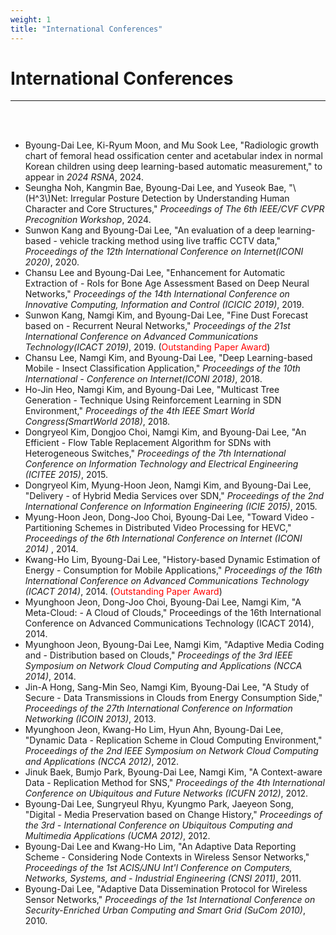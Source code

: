 ```yaml
---
weight: 1
title: "International Conferences"
---
```


# International Conferences
---
<br><br>
- Byoung-Dai Lee, Ki-Ryum Moon, and Mu Sook Lee, "Radiologic growth chart of femoral head ossification center and acetabular index in normal Korean children using deep learning-based automatic measurement," to appear in <i>2024 RSNA</i>, 2024. <img src="../new.png" width="40" height="10">
- Seungha Noh, Kangmin Bae, Byoung-Dai Lee, and Yuseok Bae, "\\(H^3\\)Net: Irregular Posture Detection by Understanding Human Character and Core Structures," <i>Proceedings of The 6th IEEE/CVF CVPR Precognition Workshop</i>, 2024. 
- Sunwon Kang and Byoung-Dai Lee, "An evaluation of a deep learning-based - vehicle tracking method using live traffic CCTV data," <i>Proceedings of the 12th International Conference on Internet(ICONI 2020)</i>, 2020.
- Chansu Lee and Byoung-Dai Lee, "Enhancement for Automatic Extraction of - RoIs for Bone Age Assessment Based on Deep Neural Networks," <i>Proceedings of the 14th International Conference on Innovative Computing, Information and Control (ICICIC 2019)</i>, 2019.
- Sunwon Kang, Namgi Kim, and Byoung-Dai Lee, "Fine Dust Forecast based on - Recurrent Neural Networks," <i>Proceedings of the 21st International Conference on Advanced Communications Technology(ICACT 2019)</i>, 2019. (<font color=red>Outstanding Paper Award</font>)
- Chansu Lee, Namgi Kim, and Byoung-Dai Lee, "Deep Learning-based Mobile - Insect Classification Application," <i>Proceedings of the 10th International - Conference on Internet(ICONI 2018)</i>, 2018.
- Ho-Jin Heo, Namgi Kim, and Byoung-Dai Lee, "Multicast Tree Generation - Technique Using Reinforcement Learning in SDN Environment," <i>Proceedings of the 4th IEEE Smart World Congress(SmartWorld 2018)</i>, 2018.
- Dongryeol Kim, Dongjoo Choi, Namgi Kim, and Byoung-Dai Lee, "An Efficient - Flow Table Replacement Algorithm for SDNs with Heterogeneous Switches," <i>Proceedings of the 7th International Conference on Information Technology and Electrical Engineering (ICITEE 2015)</i>, 2015.
- Dongryeol Kim, Myung-Hoon Jeon, Namgi Kim, and Byoung-Dai Lee, "Delivery - of Hybrid Media Services over SDN," <i>Proceedings of the 2nd International Conference on Information Engineering (ICIE 2015)</i>, 2015.
- Myung-Hoon Jeon, Dong-Joo Choi, Byoung-Dai Lee, "Toward Video - Partitioning Schemes in Distributed Video Processing for HEVC," <i>Proceedings of the 6th International Conference on Internet (ICONI 2014)</i> , 2014.
- Kwang-Ho Lim, Byoung-Dai Lee, "History-based Dynamic Estimation of Energy - Consumption for Mobile Applications," <i>Proceedings of the 16th International Conference on Advanced Communications Technology (ICACT 2014)</i>, 2014. (<font color=red>Outstanding Paper Award</font>)
- Myunghoon Jeon, Dong-Joo Choi, Byoung-Dai Lee, Namgi Kim, "A Meta-Cloud: - A Cloud of Clouds," </i>Proceedings of the 16th International Conference on Advanced Communications Technology (ICACT 2014)</i>, 2014.
- Myunghoon Jeon, Byoung-Dai Lee, Namgi Kim, "Adaptive Media Coding and - Distribution based on Clouds," <i>Proceedings of the 3rd IEEE Symposium on Network Cloud Computing and Applications (NCCA 2014)</i>, 2014.
- Jin-A Hong, Sang-Min Seo, Namgi Kim, Byoung-Dai Lee, "A Study of Secure - Data Transmissions in Clouds from Energy Consumption Side," <i>Proceedings of the 27th International Conference on Information Networking (ICOIN 2013)</i>, 2013.
- Myunghoon Jeon, Kwang-Ho Lim, Hyun Ahn, Byoung-Dai Lee, "Dynamic Data - Replication Scheme in Cloud Computing Environment," <i>Proceedings of the 2nd IEEE Symposium on Network Cloud Computing and Applications (NCCA 2012)</i>, 2012.
- Jinuk Baek, Bumjo Park, Byoung-Dai Lee, Namgi Kim, "A Context-aware Data - Replication Method for SNS," <i>Proceedings of the 4th International Conference on Ubiquitous and Future Networks (ICUFN 2012)</i>, 2012.
- Byoung-Dai Lee, Sungryeul Rhyu, Kyungmo Park, Jaeyeon Song, "Digital - Media Preservation based on Change History," <i>Proceedings of the 3rd - International Conference on Ubiquitous Computing and Multimedia Applications (UCMA 2012)</i>, 2012.
- Byoung-Dai Lee and Kwang-Ho Lim, "An Adaptive Data Reporting Scheme - Considering Node Contexts in Wireless Sensor Networks," <i>Proceedings of the 1st ACIS/JNU Int'l Conference on Computers, Networks, Systems, and - Industrial Engineering (CNSI 2011)</i>, 2011.
- Byoung-Dai Lee, "Adaptive Data Dissemination Protocol for Wireless Sensor Networks," <i>Proceedings of the 1st International Conference on Security-Enriched Urban Computing and Smart Grid (SuCom 2010)</i>, 2010.
